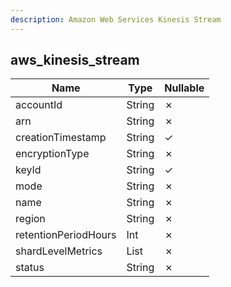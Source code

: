 ```yaml
---
description: Amazon Web Services Kinesis Stream
---
```

aws_kinesis_stream
------------------

| **Name**             | **Type**     | **Nullable** |
| -------------------- | ------------ | ------------ |
| accountId            | String       | &cross;      |
| arn                  | String       | &cross;      |
| creationTimestamp    | String       | &check;      |
| encryptionType       | String       | &cross;      |
| keyId                | String       | &check;      |
| mode                 | String       | &cross;      |
| name                 | String       | &cross;      |
| region               | String       | &cross;      |
| retentionPeriodHours | Int          | &cross;      |
| shardLevelMetrics    | List<String> | &cross;      |
| status               | String       | &cross;      |
